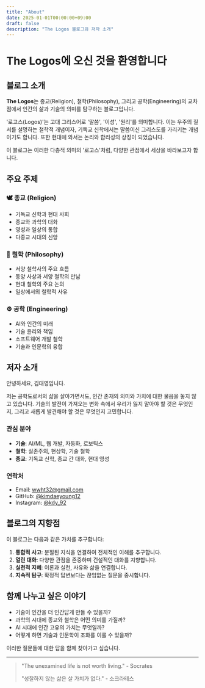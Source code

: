 ```yaml
---
title: "About"
date: 2025-01-01T00:00:00+09:00
draft: false
description: "The Logos 블로그와 저자 소개"
---
```


# The Logos에 오신 것을 환영합니다

## 블로그 소개

**The Logos**는 종교(Religion), 철학(Philosophy), 그리고 공학(Engineering)의 교차점에서 인간의 삶과 기술의 의미를 탐구하는 블로그입니다.

'로고스(Logos)'는 고대 그리스어로 '말씀', '이성', '원리'를 의미합니다. 이는 우주의 질서를 설명하는 철학적 개념이자, 기독교 신학에서는 말씀이신 그리스도를 가리키는 개념이기도 합니다. 또한 현대에 와서는 논리와 합리성의 상징이 되었습니다.

이 블로그는 이러한 다층적 의미의 '로고스'처럼, 다양한 관점에서 세상을 바라보고자 합니다.

## 주요 주제

### 🕊️ 종교 (Religion)
- 기독교 신학과 현대 사회
- 종교와 과학의 대화
- 영성과 일상의 통합
- 다종교 시대의 신앙

### 🤔 철학 (Philosophy)  
- 서양 철학사의 주요 흐름
- 동양 사상과 서양 철학의 만남
- 현대 철학의 주요 논의
- 일상에서의 철학적 사유

### ⚙️ 공학 (Engineering)
- AI와 인간의 미래
- 기술 윤리와 책임
- 소프트웨어 개발 철학
- 기술과 인문학의 융합

## 저자 소개

안녕하세요, 김대영입니다.

저는 공학도로서의 삶을 살아가면서도, 인간 존재의 의미와 가치에 대한 물음을 놓지 않고 있습니다. 기술의 발전이 가져오는 변화 속에서 우리가 잃지 말아야 할 것은 무엇인지, 그리고 새롭게 발견해야 할 것은 무엇인지 고민합니다.

### 관심 분야
- **기술**: AI/ML, 웹 개발, 자동화, 로보틱스
- **철학**: 실존주의, 현상학, 기술 철학
- **종교**: 기독교 신학, 종교 간 대화, 현대 영성

### 연락처
- Email: [wwht32@gmail.com](mailto:your.wwht32@gmail.com)
- GitHub: [@kimdaeyoung12](https://github.com/kimdaeyoung12)
- Instagram: [@kdy_92](https://www.instagram.com/kdy_92/)

## 블로그의 지향점

이 블로그는 다음과 같은 가치를 추구합니다:

1. **통합적 사고**: 분절된 지식을 연결하여 전체적인 이해를 추구합니다.
2. **열린 대화**: 다양한 관점을 존중하며 건설적인 대화를 지향합니다.
3. **실천적 지혜**: 이론과 실천, 사유와 삶을 연결합니다.
4. **지속적 탐구**: 확정적 답변보다는 끊임없는 질문을 중시합니다.

## 함께 나누고 싶은 이야기

- 기술이 인간을 더 인간답게 만들 수 있을까?
- 과학의 시대에 종교와 철학은 어떤 의미를 가질까?
- AI 시대에 인간 고유의 가치는 무엇일까?
- 어떻게 하면 기술과 인문학이 조화를 이룰 수 있을까?

이러한 질문들에 대한 답을 함께 찾아가고 싶습니다.

---

> "The unexamined life is not worth living." - Socrates
> 
> "성찰하지 않는 삶은 살 가치가 없다." - 소크라테스
